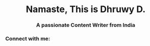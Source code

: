 <h1 align="center">Namaste, This is Dhruwy D.</h1>
<h3 align="center">A passionate Content Writer from India</h3>

<h3 align="left">Connect with me:</h3>
<p align="left">
</p>
